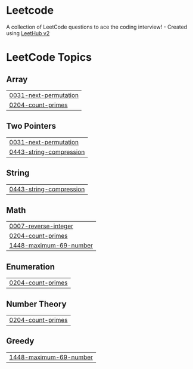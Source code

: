 # Leetcode
A collection of LeetCode questions to ace the coding interview! - Created using [LeetHub v2](https://github.com/arunbhardwaj/LeetHub-2.0)

<!---LeetCode Topics Start-->
# LeetCode Topics
## Array
|  |
| ------- |
| [0031-next-permutation](https://github.com/sajalseth17/Leetcode/tree/master/0031-next-permutation) |
| [0204-count-primes](https://github.com/sajalseth17/Leetcode/tree/master/0204-count-primes) |
## Two Pointers
|  |
| ------- |
| [0031-next-permutation](https://github.com/sajalseth17/Leetcode/tree/master/0031-next-permutation) |
| [0443-string-compression](https://github.com/sajalseth17/Leetcode/tree/master/0443-string-compression) |
## String
|  |
| ------- |
| [0443-string-compression](https://github.com/sajalseth17/Leetcode/tree/master/0443-string-compression) |
## Math
|  |
| ------- |
| [0007-reverse-integer](https://github.com/sajalseth17/Leetcode/tree/master/0007-reverse-integer) |
| [0204-count-primes](https://github.com/sajalseth17/Leetcode/tree/master/0204-count-primes) |
| [1448-maximum-69-number](https://github.com/sajalseth17/Leetcode/tree/master/1448-maximum-69-number) |
## Enumeration
|  |
| ------- |
| [0204-count-primes](https://github.com/sajalseth17/Leetcode/tree/master/0204-count-primes) |
## Number Theory
|  |
| ------- |
| [0204-count-primes](https://github.com/sajalseth17/Leetcode/tree/master/0204-count-primes) |
## Greedy
|  |
| ------- |
| [1448-maximum-69-number](https://github.com/sajalseth17/Leetcode/tree/master/1448-maximum-69-number) |
<!---LeetCode Topics End-->